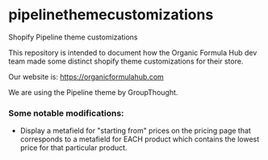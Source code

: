# pipelinethemecustomizations
Shopify Pipeline theme customizations

This repository is intended to document how the Organic Formula Hub dev team made some distinct shopify theme customizations for their store. 

Our website is: https://organicformulahub.com 

We are using the Pipeline theme by GroupThought. 


### Some notable modifications:
- Display a metafield for "starting from" prices on the pricing page that corresponds to a metafield for EACH product which contains the lowest price for that particular product.
